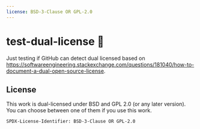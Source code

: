 ```yaml
---
license: BSD-3-Clause OR GPL-2.0
---
```


# test-dual-license 🤷

Just testing if GitHub can detect dual licensed based on https://softwareengineering.stackexchange.com/questions/181040/how-to-document-a-dual-open-source-license.

## License

This work is dual-licensed under BSD and GPL 2.0 (or any later version).
You can choose between one of them if you use this work.

`SPDX-License-Identifier: BSD-3-Clause OR GPL-2.0`
